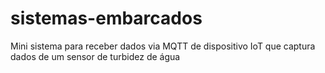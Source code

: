 # sistemas-embarcados
Mini sistema para receber dados via MQTT  de dispositivo IoT que captura dados de um sensor de turbidez de água
